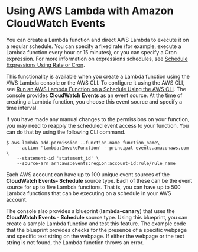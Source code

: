 # Using AWS Lambda with Amazon CloudWatch Events<a name="with-scheduled-events"></a>

You can create a Lambda function and direct AWS Lambda to execute it on a regular schedule\. You can specify a fixed rate \(for example, execute a Lambda function every hour or 15 minutes\), or you can specify a Cron expression\. For more information on expressions schedules, see [Schedule Expressions Using Rate or Cron](tutorial-scheduled-events-schedule-expressions.md)\.

This functionality is available when you create a Lambda function using the AWS Lambda console or the AWS CLI\. To configure it using the AWS CLI, see [Run an AWS Lambda Function on a Schedule Using the AWS CLI](https://docs.aws.amazon.com/AmazonCloudWatch/latest/DeveloperGuide/RunLambdaSchedule.html)\. The console provides **CloudWatch Events** as an event source\. At the time of creating a Lambda function, you choose this event source and specify a time interval\. 

 If you have made any manual changes to the permissions on your function, you may need to reapply the scheduled event access to your function\. You can do that by using the following CLI command\. 

```
$ aws lambda add-permission --function-name function_name\
    --action 'lambda:InvokeFunction' --principal events.amazonaws.com \
    --statement-id 'statement_id' \
    --source-arn arn:aws:events:region:account-id:rule/rule_name
```

Each AWS account can have up to 100 unique event sources of the **CloudWatch Events\- Schedule** source type\. Each of these can be the event source for up to five Lambda functions\. That is, you can have up to 500 Lambda functions that can be executing on a schedule in your AWS account\.

The console also provides a blueprint \(**lambda\-canary**\) that uses the **CloudWatch Events \- Schedule** source type\. Using this blueprint, you can create a sample Lambda function and test this feature\. The example code that the blueprint provides checks for the presence of a specific webpage and specific text string on the webpage\. If either the webpage or the text string is not found, the Lambda function throws an error\. 